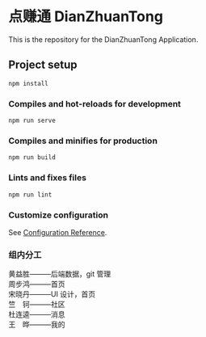 # 点赚通 DianZhuanTong
This is the repository for the DianZhuanTong Application.

## Project setup
```
npm install
```

### Compiles and hot-reloads for development
```
npm run serve
```

### Compiles and minifies for production
```
npm run build
```

### Lints and fixes files
```
npm run lint
```

### Customize configuration
See [Configuration Reference](https://cli.vuejs.org/config/).

### 组内分工
黄益胜———后端数据，git 管理 <br>
周步鸿———首页 <br>
宋晓丹———UI 设计，首页<br>
竺&emsp;钶———社区<br>
杜连逵———消息<br>
王&emsp;晔———我的<br>


